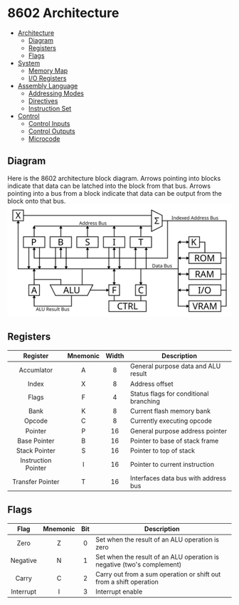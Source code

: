 # 8602 Architecture
- [Architecture](./arch.md)
	- [Diagram](./arch.md#diagram)
	- [Registers](./arch.md#registers)
	- [Flags](./arch.md#flags)
- [System](./system.md)
	- [Memory Map](./system.md#memory-map)
	- [I/O Registers](./system.md#io-registers)
- [Assembly Language](./assembly.md)
	- [Addressing Modes](./assembly.md#addressing-modes)
	- [Directives](./assembly.md#directives)
	- [Instruction Set](./assembly.md#instruction-set)
- [Control](./control.md)
	- [Control Inputs](./control.md#control-inputs)
	- [Control Outputs](./control.md#control-outputs)
	- [Microcode](./control.md#microcode)

<a name="diagram"></a>
## Diagram
Here is the 8602 architecture block diagram. Arrows pointing into blocks indicate that data can be latched into the block from that bus. Arrows pointing into a bus from a block indicate that data can be output from the block onto that bus.
![8602 Architecture Block Diagram](./res/arch-diagram.svg)

<a name="registers"></a>
## Registers
| Register            | Mnemonic | Width | Description                            |
| :------:            | :------: | :---: | -----------                            |
| Accumlator          | A        | 8     | General purpose data and ALU result    |
| Index               | X        | 8     | Address offset                         |
| Flags               | F        | 4     | Status flags for conditional branching |
| Bank                | K        | 8     | Current flash memory bank              |
| Opcode              | C        | 8     | Currently executing opcode             |
| Pointer             | P        | 16    | General purpose address pointer        |
| Base Pointer        | B        | 16    | Pointer to base of stack frame         |
| Stack Pointer       | S        | 16    | Pointer to top of stack                |
| Instruction Pointer | I        | 16    | Pointer to current instruction         |
| Transfer Pointer    | T        | 16    | Interfaces data bus with address bus   |

<a name="flags"></a>
## Flags
| Flag      | Mnemonic | Bit | Description
| :--:      | :------: | :-: | -----------                                                            |
| Zero      | Z        | 0   | Set when the result of an ALU operation is zero                        |
| Negative  | N        | 1   | Set when the result of an ALU operation is negative (two's complement) |
| Carry     | C        | 2   | Carry out from a sum operation or shift out from a shift operation     |
| Interrupt | I        | 3   | Interrupt enable                                                       |

